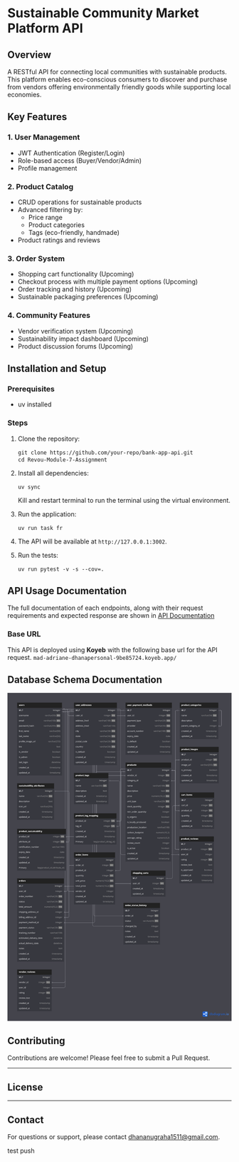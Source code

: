 # Sustainable Community Market Platform API

## Overview

A RESTful API for connecting local communities with sustainable products. This platform enables eco-conscious consumers to discover and purchase from vendors offering environmentally friendly goods while supporting local economies.

## Key Features

### 1. User Management
- JWT Authentication (Register/Login)
- Role-based access (Buyer/Vendor/Admin)
- Profile management 

### 2. Product Catalog
- CRUD operations for sustainable products
- Advanced filtering by:
  - Price range
  - Product categories
  - Tags (eco-friendly, handmade)
- Product ratings and reviews 

### 3. Order System
- Shopping cart functionality (Upcoming)
- Checkout process with multiple payment options (Upcoming)
- Order tracking and history (Upcoming)
- Sustainable packaging preferences (Upcoming)

### 4. Community Features
- Vendor verification system (Upcoming)
- Sustainability impact dashboard (Upcoming)
- Product discussion forums (Upcoming)

## Installation and Setup

### Prerequisites
- uv installed

### Steps
1. Clone the repository:
   ```
   git clone https://github.com/your-repo/bank-app-api.git
   cd Revou-Module-7-Assignment
   ```

2. Install all dependencies:
   ```
   uv sync
   ```
   Kill and restart terminal to run the terminal using the virtual environment.

3. Run the application:
   ```
   uv run task fr
   ```

4. The API will be available at `http://127.0.0.1:3002`.
   
5. Run the tests:
   ```
   uv run pytest -v -s --cov=.
   ```

## API Usage Documentation

The full documentation of each endpoints, along with their request requirements and expected  response are shown in [API Documentation](https://6uvtx8to8t.apidog.io/)

### Base URL
This API is deployed using **Koyeb**  with the following base url for the API request.
`mad-adriane-dhanapersonal-9be85724.koyeb.app/`

## Database Schema Documentation
<img src="https://github.com/DhanaNugraha/Revou-Individual-test/blob/main/assets/Sustainable%20Community%20Market.png">


## Contributing
Contributions are welcome! Please feel free to submit a Pull Request.

---
## License

---

## Contact
For questions or support, please contact [dhananugraha1511@gmail.com](mailto:dhananugraha1511@gmail.com).


test push